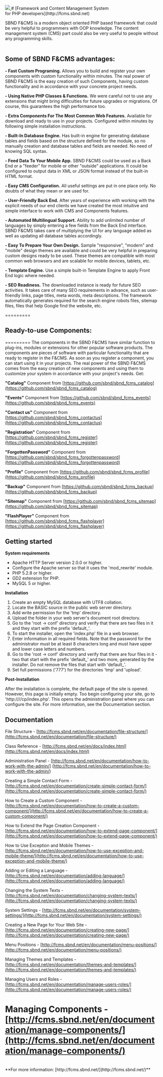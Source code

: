 <a href="http://fcms.sbnd.net">
  <img src="http://fcms.sbnd.net/upload/logo.png">
</a>
# [Framework and Content Management System <br />for PHP developers](http://fcms.sbnd.net) 


SBND F&CMS is a modern object oriented PHP based framework that could be very helpful to programmers with OOP knowledge. The content management system (CMS) part could also be very useful to people without any programming skills.
<br /><br />

## Some of SBND F&CMS advantages:

**- Fast Custom Programing.**
Allows you to build and register your own components with custom functionality within minutes.
The real power of SBND F&CMS is the easy creation of such Components, having custom functionality and in accordance with your concrete project needs. 

**- Using Native PHP Classes & Functions.**
We were careful not to use any extensions that might bring difficulties for future upgrades or migrations. Of course, this guarantees the high performance too.

**- Extra Components For The Most Common Web Features.**
Available for download and ready to use in your projects. Configured within minutes by following simple installation instructions.

**- Built-In Database Engine.**
Has built-in engine for generating database tables and fields based on the structure defined for the module, so no manually creation and database tables and fields are needed. No need of knowing SQL syntax.

**- Feed Data To Your Mobile App.**
SBND F&CMS could be used as a Back End or a "feeder" for mobile or other "outside" applications. It could be configured to output data in XML or JSON format instead of the built-in HTML format.

**- Easy CMS Configuration.**
All useful settings are put in one place only. No doubts of what they mean or are used for.

**- User-Friendly Back End.**
After years of experience with working with the explicit needs of our end clients we have created the most intuitive and simple interface to work with CMS and Components features. 

**- Automated Multilingual Support.**
Ability to add unlimited number of languages by simply entering a few fields from the Back End interface. SBND F&CMS takes care of multiplying the UI for any language added as well as updating all database tables accordingly.

**- Easy To Prepare Your Own Design.**
Sample "responsive", "modern" and "mobile" design themes are available and could be very helpful in preparing custom designs ready to be used. These themes are compatible with most common web browsers and are scalable for mobile devices, tablets, etc.

**- Template Engine.**
Use a simple built-in Template Engine to apply Front End logic where needed.

**- SEO Readiness.**
The downloaded instance is ready for future SEO activities. It takes care of many SEO requirements in advance, such as user-friendly links, page titles, meta words, meta descriptions. The framework automatically generates required for the search engine robots files, sitemap files, files that help Google find the website, etc.


=========

## Ready-to-use Components:


=========
The components in the SBND F&CMS have similar function to plug-ins, modules or extensions for other popular software products. The components are pieces of software with particular functionality that are ready to register in the F&CMS. As soon as you register a component, you can start using it in your projects. The real power of the SBND F&CMS comes from the easy creation of new components and using them to customize your system in accordance with your project's needs.
Get:

**"Catalog"** Component from [https://github.com/sbnd/sbnd_fcms_catalog](https://github.com/sbnd/sbnd_fcms_catalog)

**"Events"** Component from [https://github.com/sbnd/sbnd_fcms_events](https://github.com/sbnd/sbnd_fcms_events)

**"Contact us"** Component from [https://github.com/sbnd/sbnd_fcms_contactus](https://github.com/sbnd/sbnd_fcms_contactus)

**"Registration"** Component from [https://github.com/sbnd/sbnd_fcms_register](https://github.com/sbnd/sbnd_fcms_register)

**"ForgottenPassword"** Component from [https://github.com/sbnd/sbnd_fcms_forgottenpassword](https://github.com/sbnd/sbnd_fcms_forgottenpassword)

**"Profile"** Component from [https://github.com/sbnd/sbnd_fcms_profile](https://github.com/sbnd/sbnd_fcms_profile)

**"Backup"** Component from [https://github.com/sbnd/sbnd_fcms_backup](https://github.com/sbnd/sbnd_fcms_backup)

**"Sitemap"** Component from [https://github.com/sbnd/sbnd_fcms_sitemap](https://github.com/sbnd/sbnd_fcms_sitemap)

**"FlashPlayer"** Component from [https://github.com/sbnd/sbnd_fcms_flashplayer](https://github.com/sbnd/sbnd_fcms_flashplayer)


## Getting started
 
**System requirements**

- Apache HTTP Server version 2.0.0 or higher.
- Configure the Apache server so that it uses the 'mod_rewrite' module.
- PHP 5.2.8 or higher. 
- GD2 extension for PHP.
- MySQL 5 or higher.

**Installation**

1. Create an empty MySQL database with UTF8 collation.
2. Locate the BASIC source in the public web server directory.
3. Add write permission for the 'tmp' directory.
4. Upload the folder in your web server's document root directory.
5. Go to the 'root -> conf' directory and verify that there are two files in it and they start with the prefix 'default_'.
6. To start the installer, open the 'index.php' file in a web browser.
7. Enter information in all required fields.
Note that the password for the administrator must be at least 8 characters long and must have upper and lower case letters and numbers.
8. Go to the 'root -> conf' directory and verify that there are four files in it - two that start with the prefix 'default_' and two more, generated by the installer.
Do not remove the files that start with 'default_'.
9. Set full permissions ('777') for the directories 'tmp' and 'upload'.

**Post-Installation**

After the installation is complete, the default page of the site is opened. However, this page is initially empty. Too begin configuring your site, go to 'http://<hostname>/<projectname>/cp/index.php'. This opens the administration panel where you can configure the site. For more information, see the Documentation section.


## Documentation

File Structure - [http://fcms.sbnd.net/en/documentation/file-structure/](http://fcms.sbnd.net/en/documentation/file-structure/)

Class Reference - [http://fcms.sbnd.net/en/docs/index.html](http://fcms.sbnd.net/en/docs/index.html)

Administration Panel - [http://fcms.sbnd.net/en/documentation/how-to-work-with-the-admin/]
(http://fcms.sbnd.net/en/documentation/how-to-work-with-the-admin/)

Creating a Simple Contact Form - [http://fcms.sbnd.net/en/documentation/create-simple-contact-form/](http://fcms.sbnd.net/en/documentation/create-simple-contact-form/)

How to Create a Custom Component - [http://fcms.sbnd.net/en/documentation/how-to-create-a-custom-component/](http://fcms.sbnd.net/en/documentation/how-to-create-a-custom-component/)

How to Extend the Page Creation Component - [http://fcms.sbnd.net/en/documentation/how-to-extend-page-component/](http://fcms.sbnd.net/en/documentation/how-to-extend-page-component/)

How to Use Exception and Mobile Themes - [http://fcms.sbnd.net/en/documentation/how-to-use-exception-and-mobile-theme/](http://fcms.sbnd.net/en/documentation/how-to-use-exception-and-mobile-theme/)

Adding or Editing a Language - [http://fcms.sbnd.net/en/documentation/adding-language/](http://fcms.sbnd.net/en/documentation/adding-language/)

Changing the System Texts - [http://fcms.sbnd.net/en/documentation/changing-system-texts/](http://fcms.sbnd.net/en/documentation/changing-system-texts/)

System Settings - [http://fcms.sbnd.net/en/documentation/system-settings/](http://fcms.sbnd.net/en/documentation/system-settings/)

Creating a New Page for Your Web Site - [http://fcms.sbnd.net/en/documentation/creating-new-page/](http://fcms.sbnd.net/en/documentation/creating-new-page/)

Menu Positions - [http://fcms.sbnd.net/en/documentation/menu-positions/](http://fcms.sbnd.net/en/documentation/menu-positions/)

Managing Themes and Templates - [http://fcms.sbnd.net/en/documentation/themes-and-templates/](http://fcms.sbnd.net/en/documentation/themes-and-templates/)

Managing Users and Roles - [http://fcms.sbnd.net/en/documentation/manage-users-roles/](http://fcms.sbnd.net/en/documentation/manage-users-roles/)

Managing Components - [http://fcms.sbnd.net/en/documentation/manage-components/](http://fcms.sbnd.net/en/documentation/manage-components/)
=========

<br />
**For more information: [http://fcms.sbnd.net/](http://fcms.sbnd.net/)**
